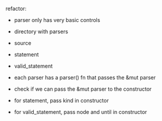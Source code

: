 refactor:

- parser only has very basic controls
- directory with parsers
- source
- statement
- valid_statement

- each parser has a parser() fn that passes the &mut parser
- check if we can pass the &mut parser to the constructor
- for statement, pass kind in constructor
- for valid_statement, pass node and until in constructor
